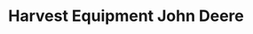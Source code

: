 ---
title: "Harvest Equipment John Deere"
url: /montpelier/harvest-equipment-john-deere/
shop: Outdoor
---